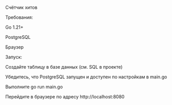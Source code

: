 Счётчик хитов



Требования:

Go 1.21+

PostgreSQL

Браузер



Запуск:

Создайте таблицу в базе данных (см. SQL в проекте)

Убедитесь, что PostgreSQL запущен и доступен по настройкам в main.go

Выполните go run main.go

Перейдите в браузере по адресу http://localhost:8080
